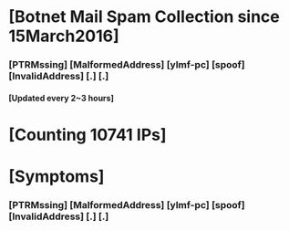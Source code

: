 # [Botnet Mail Spam Collection since 15March2016]
### [PTRMssing] [MalformedAddress] [ylmf-pc] [spoof] [InvalidAddress] [.] [.]
#### [Updated every 2~3 hours]

# [Counting 10741 IPs]

# [Symptoms] 
###   [PTRMssing] [MalformedAddress] [ylmf-pc] [spoof] [InvalidAddress] [.] [.]
